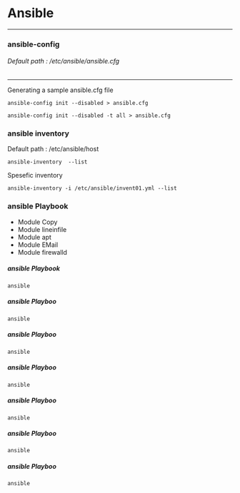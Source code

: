 
# Ansible
-------------------------------------
### ansible-config
###### Default path : /etc/ansible/ansible.cfg
-------------------------------------
Generating a sample ansible.cfg file
```
ansible-config init --disabled > ansible.cfg
```
```
ansible-config init --disabled -t all > ansible.cfg
```
### ansible inventory

Default path : /etc/ansible/host
```
ansible-inventory  --list 
```
Spesefic inventory
```
ansible-inventory -i /etc/ansible/invent01.yml --list
```
### ansible Playbook
* Module Copy
* Module lineinfile
* Module apt
* Module EMail
* Module firewalld

##### ansible Playbook
```
ansible
```
##### ansible Playboo
```
ansible
```
##### ansible Playboo
```
ansible
```
##### ansible Playboo
```
ansible
```
##### ansible Playboo
```
ansible
```
##### ansible Playboo
```
ansible
```
##### ansible Playboo
```
ansible
```
